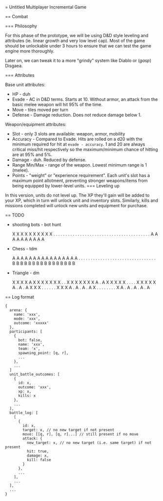 = Untitled Multiplayer Incremental Game

== Combat

=== Philosophy

For this phase of the prototype, we will be using D&D style leveling and attributes (ie. linear growth and very low level cap). Most of the game should be unlockable under 3 hours to ensure that we can test the game engine more thoroughly.

Later on, we can tweak it to a more "grindy" system like Diablo or (*gasp*) Disgaea.

=== Attributes

Base unit attributes:

* HP - duh
* Evade - AC in D&D terms. Starts at 10. Without armor, an attack from the basic melee weapon will hit 95% of the time.
* Move - tiles moved per turn
* Defense - Damage reduction. Does not reduce damage below 1.

Weapon/equipment attributes:

* Slot - only 3 slots are available: weapon, armor, mobility
* Accuracy - Compared to Evade. Hits are rolled on a d20 with the minimum required for hit at `evade - accuracy`. 1 and 20 are always critical miss/hit respectively so the maximum/minimum chance of hitting are at 95% and 5%.
* Damage - duh. Reduced by defense.
* Range Min/Max - range of the weapon. Lowest minimum range is 1 (melee).
* Points - "weight" or "experience requirement". Each unit's slot has a maximum point allotment, preventing stronger weapons/items from being equipped by lower-level units.
=== Leveling up

In this version, units do not level up. The XP they'll gain will be added to your XP, which in turn will unlock unit and inventory slots. Similarly, kills and missions completed will unlock new units and equipment for purchase.

== TODO

* shooting bots - bot hunt

    X X X X X X X X X X
     . . . . . . . . . .
    . . . . . . . . . .
     . . . . . . . . . .
    . . . . . . . . . . 
     A A A A A A A A A A
    
* Chess - tdm

    A A A A A A A A
     A A A A A A A A
    . . . . . . . .
     . . . . . . . .
    . . . . . . . . 
     . . . . . . . .
    B B B B B B B B
     B B B B B B B B

* Triangle - dm
  
    X X X X A X X X X
     X X X . . X X X X
    X X X A . A X X X
     X X . . . . X X X
    X X A . A . A X X
     X . . . . . . X X 
    X A . A . A . A X
     . . . . . . . . X
    A . A . A . A . A 

== Log format

    {
      arena: {
        name: 'xxx',
        mode: 'xxx',
        outcome: 'xxxxx'
      },
      participants: [
        { 
          bot: false,
          name: 'xxx',
          team: 'x',
          spawning_point: [q, r],
          ...
        },
        ...
      ]
      unit_battle_outcomes: [
        { 
          id: x,
          outcome: 'xxx',
          xp: x,
          kills: x
        },
        ...
      ],
      battle_log: [
        [ 
          { 
            id: x,
            target: x, // no new target if not present
            move: [[q, r], [q, r]...] // still present if no move
            attack: {
              new_target: x, // no new target (i.e. same target) if not present
              hit: true,
              damage: x,
              kill: false
            }
          },
          ...
        ],
        ...
      ],
      ...
    }
      
